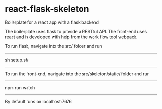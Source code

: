 # react-flask-skeleton
Boilerplate for a react app with a flask backend

The boilerplate uses flask to provide a RESTful API. The front-end uses react and is developed with help from the work flow tool webpack.

To run flask, navigate into the src/ folder and run

***

sh setup.sh

***

To run the front-end, navigate into the src/skeleton/static/ folder and run

***

npm run watch

***

By default runs on localhost:7676
